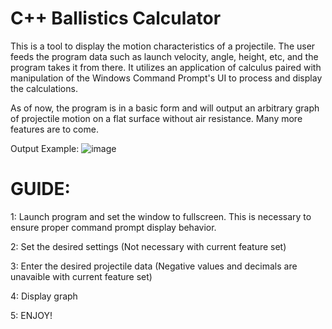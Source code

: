 # C++ Ballistics Calculator

This is a tool to display the motion characteristics of a projectile. The user feeds the program data such as launch velocity, angle, height, etc, and the program takes it from there. It utilizes an application of calculus paired with manipulation of the Windows Command Prompt's UI to process and display the calculations.

As of now, the program is in a basic form and will output an arbitrary graph of projectile motion on a flat surface without air resistance. Many more features are to come.

Output Example:
![image](https://github.com/user-attachments/assets/0b73bbc7-8dbd-46fd-b7d7-e92e75cacd6c)

# GUIDE:

1: Launch program and set the window to fullscreen. This is necessary to ensure proper command prompt display behavior.

2: Set the desired settings (Not necessary with current feature set)

3: Enter the desired projectile data (Negative values and decimals are unavaible with current feature set)

4: Display graph

5: ENJOY!
